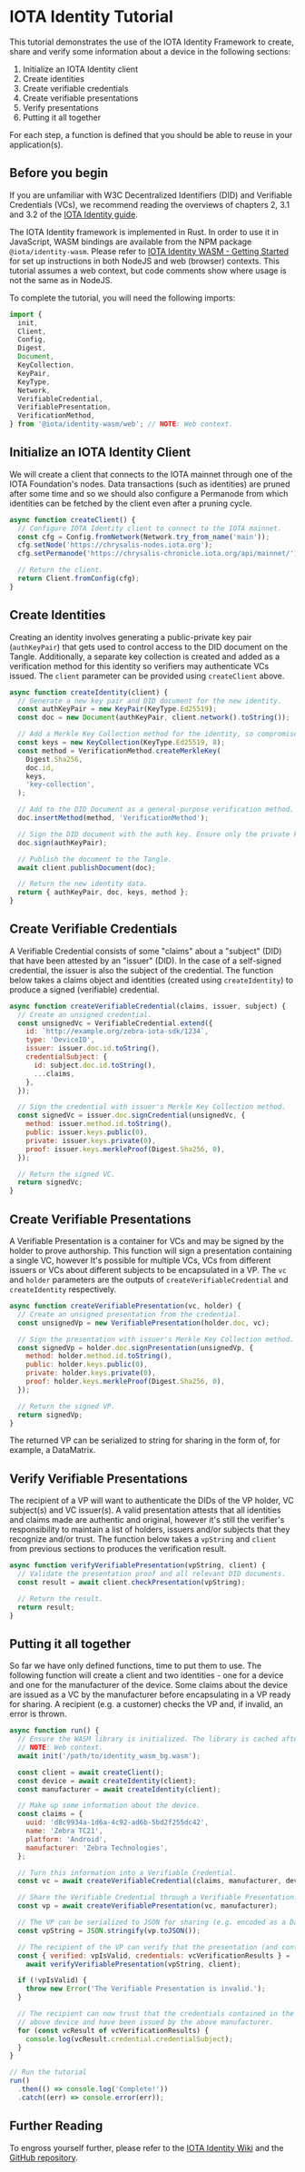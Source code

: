 # IOTA Identity Tutorial

This tutorial demonstrates the use of the IOTA Identity Framework to create, share and verify some information about a device in the following sections:

1. Initialize an IOTA Identity client
2. Create identities
3. Create verifiable credentials
4. Create verifiable presentations
5. Verify presentations
6. Putting it all together

For each step, a function is defined that you should be able to reuse in your application(s).

## Before you begin

If you are unfamiliar with W3C Decentralized Identifiers (DID) and Verifiable Credentials (VCs), we recommend reading the overviews of chapters 2, 3.1 and 3.2 of the [IOTA Identity guide](/identity.rs/introduction).

The IOTA Identity framework is implemented in Rust. In order to use it in JavaScript, WASM bindings are available from the NPM package `@iota/identity-wasm`. Please refer to [IOTA Identity WASM - Getting Started](/identity.rs/libraries/wasm/getting_started) for set up instructions in both NodeJS and web (browser) contexts. This tutorial assumes a web context, but code comments show where usage is not the same as in NodeJS.

To complete the tutorial, you will need the following imports:

```js
import {
  init,
  Client,
  Config,
  Digest,
  Document,
  KeyCollection,
  KeyPair,
  KeyType,
  Network,
  VerifiableCredential,
  VerifiablePresentation,
  VerificationMethod,
} from '@iota/identity-wasm/web'; // NOTE: Web context.
```

## Initialize an IOTA Identity Client

We will create a client that connects to the IOTA mainnet through one of the IOTA Foundation's nodes. Data transactions (such as identities) are pruned after some time and so we should also configure a Permanode from which identities can be fetched by the client even after a pruning cycle.

```js
async function createClient() {
  // Configure IOTA Identity client to connect to the IOTA mainnet.
  const cfg = Config.fromNetwork(Network.try_from_name('main'));
  cfg.setNode('https://chrysalis-nodes.iota.org');
  cfg.setPermanode('https://chrysalis-chronicle.iota.org/api/mainnet/');

  // Return the client.
  return Client.fromConfig(cfg);
}
```

## Create Identities

Creating an identity involves generating a public-private key pair (`authKeyPair`) that gets used to control access to the DID document on the Tangle. Additionally, a separate key collection is created and added as a verification method for this identity so verifiers may authenticate VCs issued. The `client` parameter can be provided using `createClient` above.

```js
async function createIdentity(client) {
  // Generate a new key pair and DID document for the new identity.
  const authKeyPair = new KeyPair(KeyType.Ed25519);
  const doc = new Document(authKeyPair, client.network().toString());

  // Add a Merkle Key Collection method for the identity, so compromised keys can be revoked.
  const keys = new KeyCollection(KeyType.Ed25519, 8);
  const method = VerificationMethod.createMerkleKey(
    Digest.Sha256,
    doc.id,
    keys,
    'key-collection',
  );

  // Add to the DID Document as a general-purpose verification method.
  doc.insertMethod(method, 'VerificationMethod');

  // Sign the DID document with the auth key. Ensure only the private key holder can manipulate this document.
  doc.sign(authKeyPair);

  // Publish the document to the Tangle.
  await client.publishDocument(doc);

  // Return the new identity data.
  return { authKeyPair, doc, keys, method };
}
```

## Create Verifiable Credentials

A Verifiable Credential consists of some "claims" about a "subject" (DID) that have been attested by an "issuer" (DID). In the case of a self-signed credential, the issuer is also the subject of the credential. The function below takes a claims object and identities (created using `createIdentity`) to produce a signed (verifiable) credential.

```js
async function createVerifiableCredential(claims, issuer, subject) {
  // Create an unsigned credential.
  const unsignedVc = VerifiableCredential.extend({
    id: `http://example.org/zebra-iota-sdk/1234`,
    type: 'DeviceID',
    issuer: issuer.doc.id.toString(),
    credentialSubject: {
      id: subject.doc.id.toString(),
      ...claims,
    },
  });

  // Sign the credential with issuer's Merkle Key Collection method.
  const signedVc = issuer.doc.signCredential(unsignedVc, {
    method: issuer.method.id.toString(),
    public: issuer.keys.public(0),
    private: issuer.keys.private(0),
    proof: issuer.keys.merkleProof(Digest.Sha256, 0),
  });

  // Return the signed VC.
  return signedVc;
}
```

## Create Verifiable Presentations

A Verifiable Presentation is a container for VCs and may be signed by the holder to prove authorship. This function will sign a presentation containing a single VC, however It's possible for multiple VCs, VCs from different issuers or VCs about different subjects to be encapsulated in a VP. The `vc` and `holder` parameters are the outputs of `createVerifiableCredential` and `createIdentity` respectively.

```js
async function createVerifiablePresentation(vc, holder) {
  // Create an unsigned presentation from the credential.
  const unsignedVp = new VerifiablePresentation(holder.doc, vc);

  // Sign the presentation with issuer's Merkle Key Collection method.
  const signedVp = holder.doc.signPresentation(unsignedVp, {
    method: holder.method.id.toString(),
    public: holder.keys.public(0),
    private: holder.keys.private(0),
    proof: holder.keys.merkleProof(Digest.Sha256, 0),
  });

  // Return the signed VP.
  return signedVp;
}
```

The returned VP can be serialized to string for sharing in the form of, for example, a DataMatrix.

## Verify Verifiable Presentations

The recipient of a VP will want to authenticate the DIDs of the VP holder, VC subject(s) and VC issuer(s). A valid presentation attests that all identities and claims made are authentic and original, however it's still the verifier's responsibility to maintain a list of holders, issuers and/or subjects that they recognize and/or trust. The function below takes a `vpString` and `client` from previous sections to produces the verification result.

```js
async function verifyVerifiablePresentation(vpString, client) {
  // Validate the presentation proof and all relevant DID documents.
  const result = await client.checkPresentation(vpString);

  // Return the result.
  return result;
}
```

## Putting it all together

So far we have only defined functions, time to put them to use. The following function will create a client and two identities - one for a device and one for the manufacturer of the device. Some claims about the device are issued as a VC by the manufacturer before encapsulating in a VP ready for sharing. A recipient (e.g. a customer) checks the VP and, if invalid, an error is thrown.

```js
async function run() {
  // Ensure the WASM library is initialized. The library is cached after first initialization.
  // NOTE: Web context.
  await init('/path/to/identity_wasm_bg.wasm');

  const client = await createClient();
  const device = await createIdentity(client);
  const manufacturer = await createIdentity(client);

  // Make up some information about the device.
  const claims = {
    uuid: 'd8c9934a-1d6a-4c92-ad6b-5bd2f255dc42',
    name: 'Zebra TC21',
    platform: 'Android',
    manufacturer: 'Zebra Technologies',
  };

  // Turn this information into a Verifiable Credential.
  const vc = await createVerifiableCredential(claims, manufacturer, device);

  // Share the Verifiable Credential through a Verifiable Presentation.
  const vp = await createVerifiablePresentation(vc, manufacturer);

  // The VP can be serialized to JSON for sharing (e.g. encoded as a DataMatrix).
  const vpString = JSON.stringify(vp.toJSON());

  // The recipient of the VP can verify that the presentation (and contained credentials) are valid.
  const { verified: vpIsValid, credentials: vcVerificationResults } =
    await verifyVerifiablePresentation(vpString, client);

  if (!vpIsValid) {
    throw new Error('The Verifiable Presentation is invalid.');
  }

  // The recipient can now trust that the credentials contained in the VP are about the
  // above device and have been issued by the above manufacturer.
  for (const vcResult of vcVerificationResults) {
    console.log(vcResult.credential.credentialSubject);
  }
}

// Run the tutorial
run()
  .then(() => console.log('Complete!'))
  .catch((err) => console.error(err));
```

## Further Reading

To engross yourself further, please refer to the [IOTA Identity Wiki](/identity.rs/introduction) and the [GitHub repository](https://github.com/iotaledger/identity.rs).
